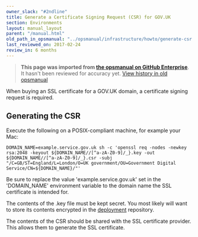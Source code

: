 ```yaml
---
owner_slack: "#2ndline"
title: Generate a Certificate Signing Request (CSR) for GOV.UK
section: Environments
layout: manual_layout
parent: "/manual.html"
old_path_in_opsmanual: "../opsmanual/infrastructure/howto/generate-csr.md"
last_reviewed_on: 2017-02-24
review_in: 6 months
---
```


> **This page was imported from [the opsmanual on GitHub Enterprise](https://github.digital.cabinet-office.gov.uk/gds/opsmanual)**.
It hasn't been reviewed for accuracy yet.
[View history in old opsmanual](https://github.digital.cabinet-office.gov.uk/gds/opsmanual/tree/master/infrastructure/howto/generate-csr.md)


When buying an SSL certificate for a GOV.UK domain, a certificate
signing request is required.

## Generating the CSR

Execute the following on a POSIX-compliant machine, for example your
Mac:

    DOMAIN_NAME=example.service.gov.uk sh -c 'openssl req -nodes -newkey rsa:2048 -keyout ${DOMAIN_NAME//[^a-zA-Z0-9]/_}.key -out ${DOMAIN_NAME//[^a-zA-Z0-9]/_}.csr -subj "/C=GB/ST=England/L=London/O=UK government/OU=Government Digital Service/CN=${DOMAIN_NAME}/"'

Be sure to replace the value 'example.service.gov.uk' set in the
'DOMAIN\_NAME' environment variable to the domain name the SSL
certificate is intended for.

The contents of the .key file must be kept secret. You most likely will
want to store its contents encrypted in the
[deployment](https://github.digital.cabinet-office.gov.uk/gds/deployment) repository.

The contents of the CSR should be shared with the SSL certificate
provider. This allows them to generate the SSL certificate.
